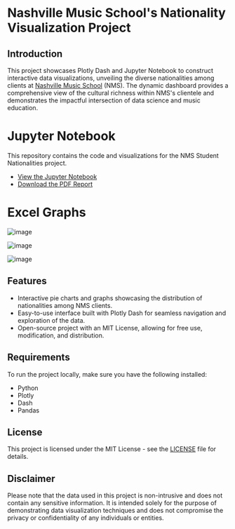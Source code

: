 # Nashville Music School's Nationality Visualization Project

## Introduction

This project showcases Plotly Dash and Jupyter Notebook to construct interactive data visualizations, unveiling the diverse nationalities among clients at [Nashville Music School](https://www.facebook.com/nashvillemusicschool) (NMS). The dynamic dashboard provides a comprehensive view of the cultural richness within NMS's clientele and demonstrates the impactful intersection of data science and music education.

# Jupyter Notebook

This repository contains the code and visualizations for the NMS Student Nationalities project.

- [View the Jupyter Notebook](NMS_Student_Nationalities.ipynb)
- [Download the PDF Report](https://github.com/Nichols-Tech/Data-NationalityCount-Visualization/blob/main/NMS_Student_Nationalities.pdf)


# Excel Graphs

![image](https://github.com/Nichols-Tech/NMS-Data-Nationality/assets/122940415/063edec2-dffd-429a-a1e8-37290a475295)

![image](https://github.com/Nichols-Tech/NMS-Data-Nationality/assets/122940415/a9467043-75dd-44c9-8b0b-1ac787dfe395)

![image](https://github.com/Nichols-Tech/NMS-Data-Nationality/assets/122940415/0149a2b6-c380-402f-8b04-782be5da7cb3)




## Features

- Interactive pie charts and graphs showcasing the distribution of nationalities among NMS clients.
- Easy-to-use interface built with Plotly Dash for seamless navigation and exploration of the data.
- Open-source project with an MIT License, allowing for free use, modification, and distribution.

## Requirements

To run the project locally, make sure you have the following installed:

- Python
- Plotly
- Dash
- Pandas

## License

This project is licensed under the MIT License - see the [LICENSE](LICENSE) file for details.

## Disclaimer

Please note that the data used in this project is non-intrusive and does not contain any sensitive information. It is intended solely for the purpose of demonstrating data visualization techniques and does not compromise the privacy or confidentiality of any individuals or entities.
